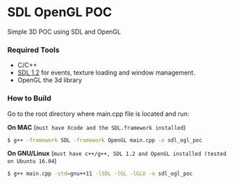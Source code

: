 # SDL OpenGL POC

Simple 3D POC using SDL and OpenGL

### Required Tools
* C/C++
* [SDL 1.2](https://www.libsdl.org/download-1.2.php) for events, texture loading and window management. 
* OpenGL the 3d library

### How to Build
Go to the root directory where main.cpp file is located and run:

**On MAC** (`must have Xcode and the SDL.framework installed`)
```sh
$ g++ -framework SDL -framework OpenGL main.cpp -o sdl_ogl_poc
```
**On GNU/Linux** (`must have c++/g++, SDL 1.2 and OpenGL installed (tested on Ubuntu 16.04`)
```sh
$ g++ main.cpp -std=gnu++11 -lSDL -lGL -lGLU -o sdl_ogl_poc
``` 

